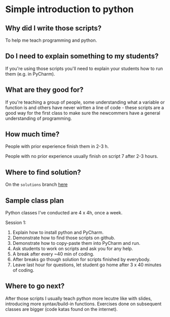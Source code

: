 # Simple introduction to python

## Why did I write those scripts?
To help me teach programming and python.

## Do I need to explain something to my students?
If you're using those scripts you'll need to explain your students how to run them (e.g. in PyCharm).

## What are they good for?
If you're teaching a group of people, some understanding what a variable or function is and others have never wirtten a line of code - these scripts are a good way for the first class to make sure the newcommers have a general understanding of programming.

## How much time?
People with prior experience finish them in 2-3 h.

People with no prior experience usually finish on script 7 after 2-3 hours.

## Where to find solution?
On the `solutions` branch [here](https://github.com/inwenis/learn_python/tree/solutions)

## Sample class plan
Python classes I've conducted are 4 x 4h, once a week.

Session 1:
1. Explain how to install python and PyCharm.
1. Demonstrate how to find those scripts on github.
1. Demonstrate how to copy-paste them into PyCharm and run.
1. Ask students to work on scripts and ask you for any help.
1. A break after every ~40 min of coding.
1. After breaks go though solution for scripts finished by everybody.
1. Leave last hour for questions, let student go home after 3 x 40 minutes of coding.

## Where to go next?
After those scripts I usually teach python more lecutre like with slides, introducing more syntax/build-in functions.
Exercises done on subsequent classes are bigger (code katas found on the internet).

